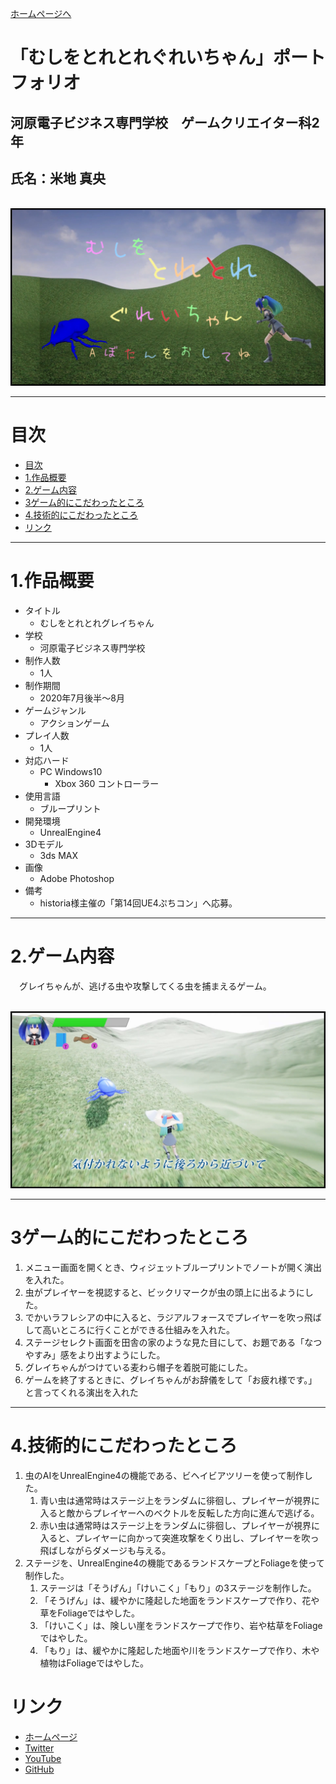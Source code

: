 <link href="stylesheet.css" rel="stylesheet"></link>

<a href = "https://yonema.github.io/Portfolio_HomePage/">ホームページへ</a>

# **「むしをとれとれぐれいちゃん」ポートフォリオ**<!-- omit in toc -->
## 河原電子ビジネス専門学校　ゲームクリエイター科2年
## 氏名：米地 真央

<br><!-- タイトル画像 -->
<img src = images/title.jpg class = titleImage>
<br>

***

# 目次
- [目次](#目次)
- [1.作品概要](#1作品概要)
- [2.ゲーム内容](#2ゲーム内容)
- [3ゲーム的にこだわったところ](#3ゲーム的にこだわったところ)
- [4.技術的にこだわったところ](#4技術的にこだわったところ)
- [リンク](#リンク)

***
# 1.作品概要

* タイトル
  * むしをとれとれグレイちゃん
* 学校
  * 河原電子ビジネス専門学校
* 制作人数
  * 1人
* 制作期間
  * 2020年7月後半～8月
* ゲームジャンル
  * アクションゲーム
* プレイ人数
  * 1人
* 対応ハード
  * PC Windows10
    * Xbox 360 コントローラー
* 使用言語
  * ブループリント
* 開発環境
  * UnrealEngine4
* 3Dモデル
  * 3ds MAX
* 画像
  * Adobe Photoshop
* 備考
  * historia様主催の「第14回UE4ぷちコン」へ応募。

***

# 2.ゲーム内容
&emsp;グレイちゃんが、逃げる虫や攻撃してくる虫を捕まえるゲーム。

<br><!-- ゲームのイメージ画像 -->
<img src = images/gameImage.jpg class = normalImage>
<br>

***

# 3ゲーム的にこだわったところ

1. メニュー画面を開くとき、ウィジェットブループリントでノートが開く演出を入れた。
2. 虫がプレイヤーを視認すると、ビックリマークが虫の頭上に出るようにした。
3. でかいラフレシアの中に入ると、ラジアルフォースでプレイヤーを吹っ飛ばして高いところに行くことができる仕組みを入れた。
4. ステージセレクト画面を田舎の家のような見た目にして、お題である「なつやすみ」感をより出すようにした。
5. グレイちゃんがつけている麦わら帽子を着脱可能にした。
6. ゲームを終了するときに、グレイちゃんがお辞儀をして「お疲れ様です。」と言ってくれる演出を入れた

***

# 4.技術的にこだわったところ

1. 虫のAIをUnrealEngine4の機能である、ビヘイビアツリーを使って制作した。
   1. 青い虫は通常時はステージ上をランダムに徘徊し、プレイヤーが視界に入ると敵からプレイヤーへのベクトルを反転した方向に進んで逃げる。
   2. 赤い虫は通常時はステージ上をランダムに徘徊し、プレイヤーが視界に入ると、プレイヤーに向かって突進攻撃をくり出し、プレイヤーを吹っ飛ばしながらダメージも与える。
2. ステージを、UnrealEngine4の機能であるランドスケープとFoliageを使って制作した。
   1. ステージは「そうげん」「けいこく」「もり」の3ステージを制作した。
   2. 「そうげん」は、緩やかに隆起した地面をランドスケープで作り、花や草をFoliageではやした。
   3. 「けいこく」は、険しい崖をランドスケープで作り、岩や枯草をFoliageではやした。
   4. 「もり」は、緩やかに隆起した地面や川をランドスケープで作り、木や植物はFoliageではやした。


# リンク

* <a href = "https://yonema.github.io/Portfolio_HomePage/" target="_blank" >ホームページ</a>
* <a href = "https://twitter.com/MaoYoneji" target="_blank">Twitter</a>
* <a href = "https://www.youtube.com/channel/UC03BQEviN9mx7Y-QmyndPuw" target="_blank">YouTube</a>
* <a href = "https://github.com/yonema" target="_blank">GitHub</a>